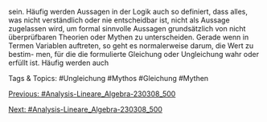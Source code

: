 sein. Häufig werden Aussagen in der Logik auch so definiert, dass alles, was nicht verständlich oder nie
entscheidbar ist, nicht als Aussage zugelassen wird, um formal sinnvolle Aussagen grundsätzlich von
nicht überprüfbaren Theorien oder Mythen zu unterscheiden.
Gerade wenn in Termen Variablen auftreten, so geht es normalerweise darum, die Wert zu bestim-
men, für die die formulierte Gleichung oder Ungleichung wahr oder erfüllt ist. Häufig werden auch

   Tags & Topics:
   #Ungleichung
   #Mythos
   #Gleichung
   #Mythen

[Previous: #Analysis-Lineare_Algebra-230308_500](Analysis-Lineare_Algebra-230308_500.md)

[Next: #Analysis-Lineare_Algebra-230308_500](Analysis-Lineare_Algebra-230308_500.md)
